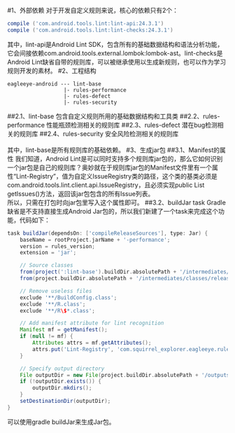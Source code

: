 #1、外部依赖
对于开发自定义规则来说，核心的依赖只有2个：
<br>
```groovy
compile ('com.android.tools.lint:lint-api:24.3.1')
compile ('com.android.tools.lint:lint-checks:24.3.1')
```
其中，lint-api是Android Lint SDK，包含所有的基础数据结构和语法分析功能，它会间接依赖com.android.tools.external.lombok:lombok-ast。lint-checks是Android Lint缺省自带的规则库，可以被继承使用以生成新规则，也可以作为学习规则开发的素材。
#2、工程结构
```
eagleeye-android --- lint-base
                  |- rules-performance
                  |- rules-defect
                  |- rules-security
```
##2.1、lint-base
包含自定义规则所用的基础数据结构和工具类
##2.2、rules-performance
性能瓶颈检测相关的规则库
##2.3、rules-defect
潜在bug检测相关的规则库
##2.4、rules-security
安全风险检测相关的规则库
<br><br>
其中，lint-base是所有规则库的基础依赖。
#3、生成jar包
##3.1、Manifest的属性
我们知道，Android Lint是可以同时支持多个规则库jar包的，那么它如何识别一个jar包是自己的规则库？奥妙就在于规则库jar包的Manifest文件里有一个属性“Lint-Registry”，值为自定义IssueRegistry类的路径，这个类的基类必须是com.android.tools.lint.client.api.IssueRegistry，且必须实现public List<Issue> getIssues()方法，返回该jar包包含的所有Issue列表。
<br>
所以，只需在打包时向jar包里写入这个属性即可。
##3.2、buildJar task
Gradle缺省是不支持直接生成Android Jar包的，所以我们新建了一个task来完成这个功能，代码如下：
```Groovy
task buildJar(dependsOn: ['compileReleaseSources'], type: Jar) {
    baseName = rootProject.jarName + '-performance';
    version = rules_version;
    extension = 'jar';

    // Source classes
    from(project(':lint-base').buildDir.absolutePath + '/intermediates/classes/release');
    from(project.buildDir.absolutePath + '/intermediates/classes/release');

    // Remove useless files
    exclude '**/BuildConfig.class';
    exclude '**/R.class';
    exclude '**/R\$*.class';

    // Add manifest attribute for lint recognition
    Manifest mf = getManifest();
    if (null != mf) {
        Attributes attrs = mf.getAttributes();
        attrs.put('Lint-Registry', 'com.squirrel_explorer.eagleeye.rules.performance.LintIssueRegistry');
    }

    // Specify output directory
    File outputDir = new File(project.buildDir.absolutePath + '/outputs/jar');
    if (!outputDir.exists()) {
        outputDir.mkdirs();
    }
    setDestinationDir(outputDir);
}
```
可以使用gradle buildJar来生成Jar包。
